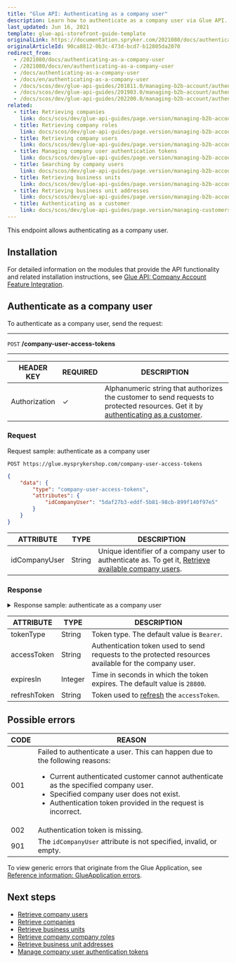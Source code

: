 ```yaml
---
title: "Glue API: Authenticating as a company user"
description: Learn how to authenticate as a company user via Glue API.
last_updated: Jun 16, 2021
template: glue-api-storefront-guide-template
originalLink: https://documentation.spryker.com/2021080/docs/authenticating-as-a-company-user
originalArticleId: 90ca8812-0b3c-473d-bcd7-b12805da2070
redirect_from:
  - /2021080/docs/authenticating-as-a-company-user
  - /2021080/docs/en/authenticating-as-a-company-user
  - /docs/authenticating-as-a-company-user
  - /docs/en/authenticating-as-a-company-user
  - /docs/scos/dev/glue-api-guides/201811.0/managing-b2b-account/authenticating-as-a-company-user.html
  - /docs/scos/dev/glue-api-guides/201903.0/managing-b2b-account/authenticating-as-a-company-user.html
  - /docs/scos/dev/glue-api-guides/202200.0/managing-b2b-account/authenticating-as-a-company-user.html
related:
  - title: Retrieving companies
    link: docs/scos/dev/glue-api-guides/page.version/managing-b2b-account/retrieving-companies.html
  - title: Retrieving company roles
    link: docs/scos/dev/glue-api-guides/page.version/managing-b2b-account/retrieving-company-roles.html
  - title: Retrieving company users
    link: docs/scos/dev/glue-api-guides/page.version/managing-b2b-account/retrieving-company-users.html
  - title: Managing company user authentication tokens
    link: docs/scos/dev/glue-api-guides/page.version/managing-b2b-account/managing-company-user-authentication-tokens.html
  - title: Searching by company users
    link: docs/scos/dev/glue-api-guides/page.version/managing-b2b-account/searching-by-company-users.html
  - title: Retrieving business units
    link: docs/scos/dev/glue-api-guides/page.version/managing-b2b-account/retrieving-business-units.html
  - title: Retrieving business unit addresses
    link: docs/scos/dev/glue-api-guides/page.version/managing-b2b-account/retrieving-business-unit-addresses.html
  - title: Authenticating as a customer
    link: docs/scos/dev/glue-api-guides/page.version/managing-customers/authenticating-as-a-customer.html
---
```


This endpoint allows authenticating as a company user.

## Installation

For detailed information on the modules that provide the API functionality and related installation instructions, see [Glue API: Company Account Feature Integration](/docs/scos/dev/feature-integration-guides/{{page.version}}/glue-api/glue-api-company-account-feature-integration.html).

## Authenticate as a company user

To authenticate as a company user, send the request:

***
`POST` **/company-user-access-tokens**
***

| HEADER KEY | REQUIRED | DESCRIPTION |
| --- | --- | --- |
| Authorization | &check; | Alphanumeric string that authorizes the customer to send requests to protected resources. Get it by [authenticating as a customer](/docs/scos/dev/glue-api-guides/{{page.version}}/managing-customers/authenticating-as-a-customer.html).  |

### Request

Request sample: authenticate as a company user

`POST https://glue.mysprykershop.com/company-user-access-tokens`

```json
{
    "data": {
        "type": "company-user-access-tokens",
        "attributes": {
            "idCompanyUser": "5daf27b3-eddf-5b81-98cb-899f140f97e5"
        }
    }
}
```


| ATTRIBUTE | TYPE | DESCRIPTION |
| --- | --- | --- |
| idCompanyUser | String | Unique identifier of a company user to authenticate as. To get it, [Retrieve available company users](/docs/scos/dev/glue-api-guides/{{page.version}}/managing-b2b-account/searching-by-company-users.html#retrieve-available-company-users).  |

### Response


<details>
<summary markdown='span'>Response sample: authenticate as a company user</summary>

```json
{
    "data": {
        "type": "company-user-access-tokens",
        "id": null,
        "attributes": {
            "tokenType": "Bearer",
            "expiresIn": 28800,
            "accessToken": "eyJ0eXAiOiJKV1QiLCJhbGciOiJSUz",
            "refreshToken": "def50200d7338763c798a0600f18e"
        },
        "links": {
            "self": "https://glue.mysprykershop.com/company-user-access-tokens"
        }
    }
}
```
</details>

| ATTRIBUTE | TYPE | DESCRIPTION |
| --- | --- | --- |
| tokenType | String | Token type. The default value is `Bearer`. |
| accessToken | String | Authentication token used to send requests to the protected resources available for the company user. |
| expiresIn | Integer | Time in seconds in which the token expires. The default value is `28800`. |
| refreshToken | String | Token used to [refresh](/docs/scos/dev/glue-api-guides/{{page.version}}/managing-b2b-account/managing-company-user-authentication-tokens.html#refresh-a-company-user-authentication-token) the `accessToken`. |

## Possible errors

| CODE | REASON |
| --- | --- |
| 001 | Failed to authenticate a user. This can happen due to the following reasons:<ul><li>Current authenticated customer cannot authenticate as the specified company user.</li><li>Specified company user does not exist.</li><li>Authentication token provided in the request is incorrect.</li></ul> |
| 002 | Authentication token is missing. |
| 901 | The `idCompanyUser` attribute is not specified, invalid, or empty. |

To view generic errors that originate from the Glue Application, see [Reference information: GlueApplication errors](/docs/scos/dev/glue-api-guides/{{page.version}}/reference-information-glueapplication-errors.html).

##  Next steps

* [Retrieve company users](/docs/scos/dev/glue-api-guides/{{page.version}}/managing-b2b-account/retrieving-company-users.html)
* [Retrieve companies](/docs/scos/dev/glue-api-guides/{{page.version}}/managing-b2b-account/retrieving-companies.html)
* [Retrieve business units](/docs/scos/dev/glue-api-guides/{{page.version}}/managing-b2b-account/retrieving-business-units.html)
* [Retrieve company company roles](/docs/scos/dev/glue-api-guides/{{page.version}}/managing-b2b-account/retrieving-company-roles.html)
* [Retrieve business unit addresses](/docs/scos/dev/glue-api-guides/{{page.version}}/managing-b2b-account/retrieving-business-unit-addresses.html)
* [Manage company user authentication tokens](/docs/scos/dev/glue-api-guides/{{page.version}}/managing-b2b-account/managing-company-user-authentication-tokens.html)
